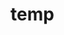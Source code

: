# temp































































































































































































































































































































































































































































